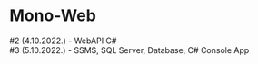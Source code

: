 # Mono-Web

#2 (4.10.2022.) - WebAPI C# </br>
#3 (5.10.2022.) - SSMS, SQL Server, Database, C# Console App
